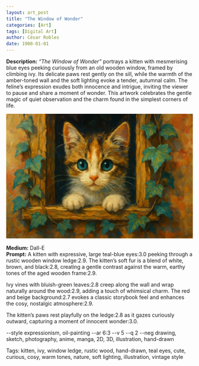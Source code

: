 ```yaml
---
layout: art_post
title: "The Window of Wonder"
categories: [Art]
tags: [Digital Art]
author: César Robles
date: 1900-01-01
---
```

**Description:** *“The Window of Wonder”* portrays a kitten with mesmerising blue eyes peeking curiously from an old wooden window, framed by climbing ivy. Its delicate paws rest gently on the sill, while the warmth of the amber-toned wall and the soft lighting evoke a tender, autumnal calm. The feline’s expression exudes both innocence and intrigue, inviting the viewer to pause and share a moment of wonder. This artwork celebrates the gentle magic of quiet observation and the charm found in the simplest corners of life.

![The Window of Wonder](/imag/digital_art/the_window_of_wonder.jpg)

**Medium:** Dall-E\
**Prompt:** A kitten with expressive, large teal-blue eyes:3.0 peeking through a rustic wooden window ledge:2.9. The kitten’s soft fur is a blend of white, brown, and black:2.8, creating a gentle contrast against the warm, earthy tones of the aged wooden frame:2.9.

Ivy vines with bluish-green leaves:2.8 creep along the wall and wrap naturally around the wood:2.9, adding a touch of whimsical charm. The red and beige background:2.7 evokes a classic storybook feel and enhances the cosy, nostalgic atmosphere:2.9.

The kitten’s paws rest playfully on the ledge:2.8 as it gazes curiously outward, capturing a moment of innocent wonder:3.0.

--style expressionism, oil-painting --ar 6:3 --v 5 --q 2 --neg drawing, sketch, photography, anime, manga, 2D, 3D, illustration, hand-drawn

Tags: kitten, ivy, window ledge, rustic wood, hand-drawn, teal eyes, cute, curious, cosy, warm tones, nature, soft lighting, illustration, vintage style